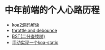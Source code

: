 # 中年前端的个人心路历程
- <a href='https://github.com/daydream-like/notebook/issues/1'>koa2源码解读 </a>
- <a href='https://github.com/daydream-like/notebook/issues/2'>throttle and debounce </a>
- <a href='https://github.com/daydream-like/notebook/issues/3'>BST(二分查找树) </a>
- <a href='https://github.com/daydream-like/notebook/issues/4'>手动实现一个koa-static</a>
